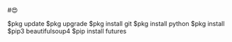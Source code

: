 #😍

$pkg update
$pkg upgrade
$pkg install git
$pkg install python
$pkg install
$pip3 beautifulsoup4
$pip install futures
